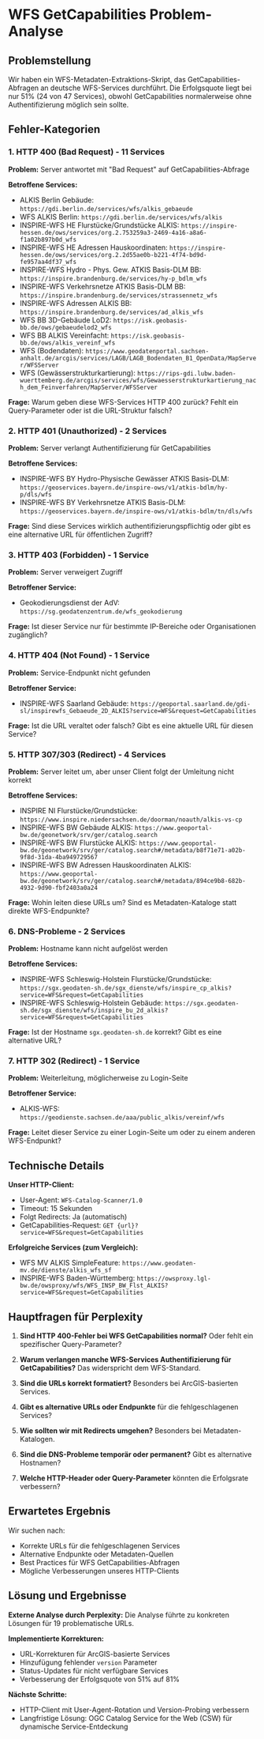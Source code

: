 # WFS GetCapabilities Problem-Analyse

## Problemstellung
Wir haben ein WFS-Metadaten-Extraktions-Skript, das GetCapabilities-Abfragen an deutsche WFS-Services durchführt. Die Erfolgsquote liegt bei nur 51% (24 von 47 Services), obwohl GetCapabilities normalerweise ohne Authentifizierung möglich sein sollte.

## Fehler-Kategorien

### 1. HTTP 400 (Bad Request) - 11 Services
**Problem:** Server antwortet mit "Bad Request" auf GetCapabilities-Abfrage

**Betroffene Services:**
- ALKIS Berlin Gebäude: `https://gdi.berlin.de/services/wfs/alkis_gebaeude`
- WFS ALKIS Berlin: `https://gdi.berlin.de/services/wfs/alkis`
- INSPIRE-WFS HE Flurstücke/Grundstücke ALKIS: `https://inspire-hessen.de/ows/services/org.2.753259a3-2469-4a16-a8a6-f1a02b897b0d_wfs`
- INSPIRE-WFS HE Adressen Hauskoordinaten: `https://inspire-hessen.de/ows/services/org.2.2d55ae0b-b221-4f74-bd9d-fe957aa4df37_wfs`
- INSPIRE-WFS Hydro - Phys. Gew. ATKIS Basis-DLM BB: `https://inspire.brandenburg.de/services/hy-p_bdlm_wfs`
- INSPIRE-WFS Verkehrsnetze ATKIS Basis-DLM BB: `https://inspire.brandenburg.de/services/strassennetz_wfs`
- INSPIRE-WFS Adressen ALKIS BB: `https://inspire.brandenburg.de/services/ad_alkis_wfs`
- WFS BB 3D-Gebäude LoD2: `https://isk.geobasis-bb.de/ows/gebaeudelod2_wfs`
- WFS BB ALKIS Vereinfacht: `https://isk.geobasis-bb.de/ows/alkis_vereinf_wfs`
- WFS (Bodendaten): `https://www.geodatenportal.sachsen-anhalt.de/arcgis/services/LAGB/LAGB_Bodendaten_B1_OpenData/MapServer/WFSServer`
- WFS (Gewässerstrukturkartierung): `https://rips-gdi.lubw.baden-wuerttemberg.de/arcgis/services/wfs/Gewaesserstrukturkartierung_nach_dem_Feinverfahren/MapServer/WFSServer`

**Frage:** Warum geben diese WFS-Services HTTP 400 zurück? Fehlt ein Query-Parameter oder ist die URL-Struktur falsch?

### 2. HTTP 401 (Unauthorized) - 2 Services
**Problem:** Server verlangt Authentifizierung für GetCapabilities

**Betroffene Services:**
- INSPIRE-WFS BY Hydro-Physische Gewässer ATKIS Basis-DLM: `https://geoservices.bayern.de/inspire-ows/v1/atkis-bdlm/hy-p/dls/wfs`
- INSPIRE-WFS BY Verkehrsnetze ATKIS Basis-DLM: `https://geoservices.bayern.de/inspire-ows/v1/atkis-bdlm/tn/dls/wfs`

**Frage:** Sind diese Services wirklich authentifizierungspflichtig oder gibt es eine alternative URL für öffentlichen Zugriff?

### 3. HTTP 403 (Forbidden) - 1 Service
**Problem:** Server verweigert Zugriff

**Betroffener Service:**
- Geokodierungsdienst der AdV: `https://sg.geodatenzentrum.de/wfs_geokodierung`

**Frage:** Ist dieser Service nur für bestimmte IP-Bereiche oder Organisationen zugänglich?

### 4. HTTP 404 (Not Found) - 1 Service
**Problem:** Service-Endpunkt nicht gefunden

**Betroffener Service:**
- INSPIRE-WFS Saarland Gebäude: `https://geoportal.saarland.de/gdi-sl/inspirewfs_Gebaeude_2D_ALKIS?service=WFS&request=GetCapabilities`

**Frage:** Ist die URL veraltet oder falsch? Gibt es eine aktuelle URL für diesen Service?

### 5. HTTP 307/303 (Redirect) - 4 Services
**Problem:** Server leitet um, aber unser Client folgt der Umleitung nicht korrekt

**Betroffene Services:**
- INSPIRE NI Flurstücke/Grundstücke: `https://www.inspire.niedersachsen.de/doorman/noauth/alkis-vs-cp`
- INSPIRE-WFS BW Gebäude ALKIS: `https://www.geoportal-bw.de/geonetwork/srv/ger/catalog.search`
- INSPIRE-WFS BW Flurstücke ALKIS: `https://www.geoportal-bw.de/geonetwork/srv/ger/catalog.search#/metadata/b8f71e71-a02b-9f8d-31da-4ba949729567`
- INSPIRE-WFS BW Adressen Hauskoordinaten ALKIS: `https://www.geoportal-bw.de/geonetwork/srv/ger/catalog.search#/metadata/894ce9b8-682b-4932-9d90-fbf2403a0a24`

**Frage:** Wohin leiten diese URLs um? Sind es Metadaten-Kataloge statt direkte WFS-Endpunkte?

### 6. DNS-Probleme - 2 Services
**Problem:** Hostname kann nicht aufgelöst werden

**Betroffene Services:**
- INSPIRE-WFS Schleswig-Holstein Flurstücke/Grundstücke: `https://sgx.geodaten-sh.de/sgx_dienste/wfs/inspire_cp_alkis?service=WFS&request=GetCapabilities`
- INSPIRE-WFS Schleswig-Holstein Gebäude: `https://sgx.geodaten-sh.de/sgx_dienste/wfs/inspire_bu_2d_alkis?service=WFS&request=GetCapabilities`

**Frage:** Ist der Hostname `sgx.geodaten-sh.de` korrekt? Gibt es eine alternative URL?

### 7. HTTP 302 (Redirect) - 1 Service
**Problem:** Weiterleitung, möglicherweise zu Login-Seite

**Betroffener Service:**
- ALKIS-WFS: `https://geodienste.sachsen.de/aaa/public_alkis/vereinf/wfs`

**Frage:** Leitet dieser Service zu einer Login-Seite um oder zu einem anderen WFS-Endpunkt?

## Technische Details

**Unser HTTP-Client:**
- User-Agent: `WFS-Catalog-Scanner/1.0`
- Timeout: 15 Sekunden
- Folgt Redirects: Ja (automatisch)
- GetCapabilities-Request: `GET {url}?service=WFS&request=GetCapabilities`

**Erfolgreiche Services (zum Vergleich):**
- WFS MV ALKIS SimpleFeature: `https://www.geodaten-mv.de/dienste/alkis_wfs_sf`
- INSPIRE-WFS Baden-Württemberg: `https://owsproxy.lgl-bw.de/owsproxy/wfs/WFS_INSP_BW_Flst_ALKIS?service=WFS&request=GetCapabilities`

## Hauptfragen für Perplexity

1. **Sind HTTP 400-Fehler bei WFS GetCapabilities normal?** Oder fehlt ein spezifischer Query-Parameter?

2. **Warum verlangen manche WFS-Services Authentifizierung für GetCapabilities?** Das widerspricht dem WFS-Standard.

3. **Sind die URLs korrekt formatiert?** Besonders bei ArcGIS-basierten Services.

4. **Gibt es alternative URLs oder Endpunkte** für die fehlgeschlagenen Services?

5. **Wie sollten wir mit Redirects umgehen?** Besonders bei Metadaten-Katalogen.

6. **Sind die DNS-Probleme temporär oder permanent?** Gibt es alternative Hostnamen?

7. **Welche HTTP-Header oder Query-Parameter** könnten die Erfolgsrate verbessern?

## Erwartetes Ergebnis
Wir suchen nach:
- Korrekte URLs für die fehlgeschlagenen Services
- Alternative Endpunkte oder Metadaten-Quellen
- Best Practices für WFS GetCapabilities-Abfragen
- Mögliche Verbesserungen unseres HTTP-Clients

## Lösung und Ergebnisse

**Externe Analyse durch Perplexity:** Die Analyse führte zu konkreten Lösungen für 19 problematische URLs.

**Implementierte Korrekturen:**
- URL-Korrekturen für ArcGIS-basierte Services
- Hinzufügung fehlender `version` Parameter
- Status-Updates für nicht verfügbare Services
- Verbesserung der Erfolgsquote von 51% auf 81%

**Nächste Schritte:**
- HTTP-Client mit User-Agent-Rotation und Version-Probing verbessern
- Langfristige Lösung: OGC Catalog Service for the Web (CSW) für dynamische Service-Entdeckung
